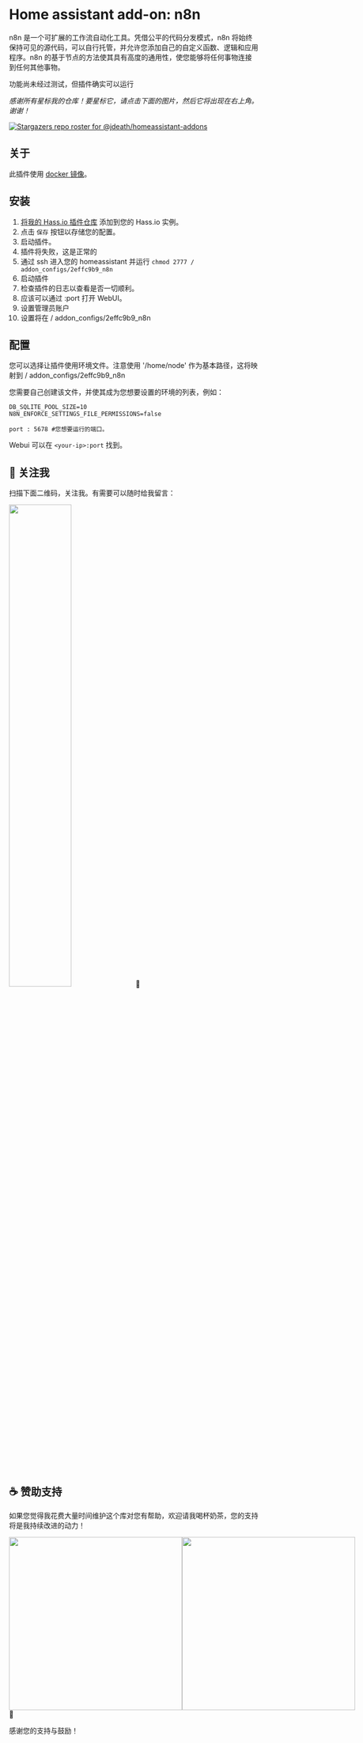 # Home assistant add-on: n8n

n8n 是一个可扩展的工作流自动化工具。凭借公平的代码分发模式，n8n 将始终保持可见的源代码，可以自行托管，并允许您添加自己的自定义函数、逻辑和应用程序。n8n 的基于节点的方法使其具有高度的通用性，使您能够将任何事物连接到任何其他事物。

功能尚未经过测试，但插件确实可以运行

_感谢所有星标我的仓库！要星标它，请点击下面的图片，然后它将出现在右上角。谢谢！_

[![Stargazers repo roster for @jdeath/homeassistant-addons](https://reporoster.com/stars/jdeath/homeassistant-addons)](https://github.com/jdeath/homeassistant-addons/stargazers)

## 关于

此插件使用 [docker 镜像](https://github.com/n8n-io/n8n)。

## 安装


1. [将我的 Hass.io 插件仓库][repository] 添加到您的 Hass.io 实例。
1. 点击 `保存` 按钮以存储您的配置。
1. 启动插件。
1. 插件将失败，这是正常的
1. 通过 ssh 进入您的 homeassistant 并运行 `chmod 2777 / addon_configs/2effc9b9_n8n`
1. 启动插件
1. 检查插件的日志以查看是否一切顺利。
1. 应该可以通过 <your-ip>:port 打开 WebUI。
1. 设置管理员账户
1. 设置将在 / addon_configs/2effc9b9_n8n

## 配置

您可以选择让插件使用环境文件。注意使用 '/home/node' 作为基本路径，这将映射到 / addon_configs/2effc9b9_n8n 

您需要自己创建该文件，并使其成为您想要设置的环境的列表，例如：
```
DB_SQLITE_POOL_SIZE=10
N8N_ENFORCE_SETTINGS_FILE_PERMISSIONS=false
```

```
port : 5678 #您想要运行的端口。
```

Webui 可以在 `<your-ip>:port` 找到。

[repository]: https://github.com/jdeath/homeassistant-addons
## 📱 关注我

扫描下面二维码，关注我。有需要可以随时给我留言：

<img src="https://gitee.com/desmond_GT/hassio-addons/raw/main/WeChat_QRCode.png" width="50%" /> 📲

## ☕ 赞助支持

如果您觉得我花费大量时间维护这个库对您有帮助，欢迎请我喝杯奶茶，您的支持将是我持续改进的动力！

<div style="display: flex; justify-content: space-between;">
  <img src="https://gitee.com/desmond_GT/hassio-addons/raw/main/1_readme/Ali_Pay.jpg" height="350px" />
  <img src="https://gitee.com/desmond_GT/hassio-addons/raw/main/1_readme/WeChat_Pay.jpg" height="350px" />
</div> 💖

感谢您的支持与鼓励！
